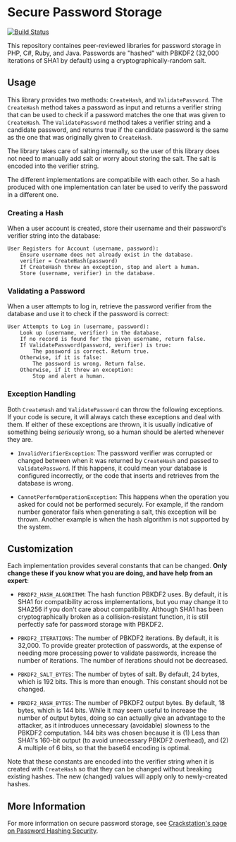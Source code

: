 Secure Password Storage
=======================

[![Build Status](https://travis-ci.org/defuse/password-hashing.svg?branch=compatible-versions)](https://travis-ci.org/defuse/password-hashing)

This repository containes peer-reviewed libraries for password storage in PHP,
C#, Ruby, and Java. Passwords are "hashed" with PBKDF2 (32,000 iterations of
SHA1 by default) using a cryptographically-random salt.

Usage
------

This library provides two methods: `CreateHash`, and `ValidatePassword`. The
`CreateHash` method takes a password as input and returns a verifier string that
can be used to check if a password matches the one that was given to
`CreateHash`. The `ValidatePassword` method takes a verifier string and
a candidate password, and returns true if the candidate password is the same as
the one that was originally given to `CreateHash`.

The library takes care of salting internally, so the user of this library does
not need to manually add salt or worry about storing the salt. The salt is
encoded into the verifier string.

The different implementations are compatibile with each other. So a hash
produced with one implementation can later be used to verify the password in
a different one.

### Creating a Hash

When a user account is created, store their username and their password's
verifier string into the database:

    User Registers for Account (username, password):
        Ensure username does not already exist in the database.
        verifier = CreateHash(password)
        If CreateHash threw an exception, stop and alert a human.
        Store (username, verifier) in the database.

### Validating a Password

When a user attempts to log in, retrieve the password verifier from the database
and use it to check if the password is correct:

    User Attempts to Log in (username, password):
        Look up (username, verifier) in the database.
        If no record is found for the given username, return false.
        If ValidatePassword(password, verifier) is true:
            The password is correct. Return true.
        Otherwise, if it is false:
            The password is wrong. Return false.
        Otherwise, if it threw an exception:
            Stop and alert a human.

### Exception Handling

Both `CreateHash` and `ValidatePassword` can throw the following exceptions. If
your code is secure, it will always catch these exceptions and deal with them.
If either of these exceptions are thrown, it is usually indicative of something
being *seriously* wrong, so a human should be alerted whenever they are.

- `InvalidVerifierException`: The password verifier was corrupted or changed
  between when it was returned by `CreateHash` and passed to `ValidatePassword`.
  If this happens, it could mean your database is configured incorrectly, or the
  code that inserts and retrieves from the database is wrong.

- `CannotPerformOperationException`: This happens when the operation you asked
  for could not be performed securely. For example, if the random number
  generator fails when generating a salt, this exception will be thrown. Another
  example is when the hash algorithm is not supported by the system.

Customization
--------------

Each implementation provides several constants that can be changed. **Only
change these if you know what you are doing, and have help from an expert**:

- `PBKDF2_HASH_ALGORITHM`: The hash function PBKDF2 uses. By default, it is SHA1
  for compatibility across implementations, but you may change it to SHA256 if
  you don't care about compatibility. Although SHA1 has been cryptographically
  broken as a collision-resistant function, it is still perfectly safe for
  password storage with PBKDF2.

- `PBKDF2_ITERATIONS`: The number of PBKDF2 iterations. By default, it is
  32,000. To provide greater protection of passwords, at the expense of needing
  more processing power to validate passwords, increase the number of
  iterations. The number of iterations should not be decreased.

- `PBKDF2_SALT_BYTES`: The number of bytes of salt. By default, 24 bytes, which
  is 192 bits. This is more than enough. This constant should not be changed.

- `PBKDF2_HASH_BYTES`: The number of PBKDF2 output bytes. By default, 18 bytes,
  which is 144 bits. While it may seem useful to increase the number of output
  bytes, doing so can actually give an advantage to the attacker, as it
  introduces unnecessary (avoidable) slowness to the PBKDF2 computation. 144
  bits was chosen because it is (1) Less than SHA1's 160-bit output (to avoid
  unnecessary PBKDF2 overhead), and (2) A multiple of 6 bits, so that the base64
  encoding is optimal.

Note that these constants are encoded into the verifier string when it is
created with `CreateHash` so that they can be changed without breaking existing
hashes. The new (changed) values will apply only to newly-created hashes.

More Information
-----------------

For more information on secure password storage, see [Crackstation's page on
Password Hashing Security](https://crackstation.net/hashing-security.htm).
